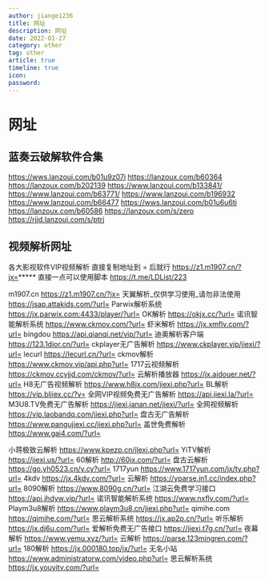 ```yaml
---
author: jiange1236
title: 网址
description: 网址
date: 2022-01-27
category: other
tag: other
article: true
timeline: true
icon: 
password: 
---
```



# 网址

## 蓝奏云破解软件合集

https://wws.lanzoui.com/b01u9z07i
https://lanzoux.com/b60364
https://lanzoux.com/b202139
https://www.lanzoui.com/b133841/
https://www.lanzoui.com/b63771/
https://www.lanzoui.com/b196932
https://www.lanzoui.com/b66477
https://wws.lanzoui.com/b01u6u6ti
https://lanzoux.com/b60586
https://lanzoux.com/s/zero
https://rjjd.lanzoui.com/s/ptrj

## 视频解析网址

各大影视软件VIP视频解析
直接复制地址到 = 后就行
https://z1.m1907.cn/?jx=*****
直接一点可以使用脚本
https://t.me/LDList/223

m1907.cn
https://z1.m1907.cn/?jx=
天翼解析_仅供学习使用_请勿非法使用
https://jsap.attakids.com/?url=
Parwix解析系统
https://jx.parwix.com:4433/player/?url=
OK解析
https://okjx.cc/?url=
诺讯智能解析系统
https://www.ckmov.com/?url=
虾米解析
https://jx.xmflv.com/?url=
bingdou
https://api.qianqi.net/vip/?url=
迪奥解析客户端
https://123.1dior.cn/?url=
ckplayer无广告解析
https://www.ckplayer.vip/jiexi/?url=
lecurl
https://lecurl.cn/?url=
ckmov解析
https://www.ckmov.vip/api.php?url=
1717云视频解析
https://ckmov.ccyjjd.com/ckmov/?url=
云解析播放器
https://jx.aidouer.net/?url=
H8无广告视频解析
https://www.h8jx.com/jiexi.php?url=
BL解析
https://vip.bljiex.cc/?v=
全网VIP视频免费无广告解析
https://api.jiexi.la/?url=
M3U8.TV免费无广告解析
https://jiexi.janan.net/jiexi/?url=
全网视频解析
https://vip.laobandq.com/jiexi.php?url=
盘古无广告解析
https://www.pangujiexi.cc/jiexi.php?url=
盖世免费解析
https://www.gai4.com/?url=

小蒋极致云解析
https://www.kpezp.cn/jlexi.php?url=
YiTV解析
https://jiexi.us/?url=
60解析 
http://60jx.com/?url=
盘古云解析
https://go.yh0523.cn/y.cy?url=
1717yun
https://www.1717yun.com/jx/ty.php?url=
4kdv
https://jx.4kdv.com/?url=
云解析
https://yparse.jn1.cc/index.php?url=
8090解析
https://www.8090g.cn/?url=
江湖云免费学习接口
https://api.jhdyw.vip/?url=
诺讯智能解析系统 
https://www.nxflv.com/?url=
Playm3u8解析
https://www.playm3u8.cn/jiexi.php?url=
qimihe.com
https://qimihe.com/?url=
思云解析系统
https://jx.ap2p.cn/?url=
听乐解析
https://jx.dj6u.com/?url=
爱解析免费无广告接口
https://jiexi.t7g.cn/?url=
夜幕解析
https://www.yemu.xyz/?url=
云解析
https://parse.123mingren.com/?url=
180解析
https://jx.000180.top/jx/?url=
无名小站
https://www.administratorw.com/video.php?url=
思云解析系统
https://jx.youyitv.com/?url=